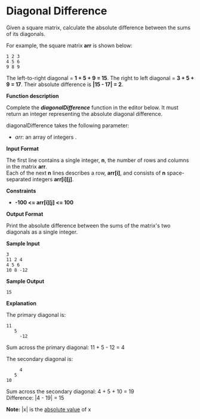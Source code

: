 # Diagonal Difference

<p>Given a square matrix, calculate the absolute difference between the sums of its diagonals. </p>
<p>For example, the square matrix <strong>arr</strong> is shown below: </p>
<pre><code>1 2 3
4 5 6
9 8 9
</code></pre>
<p>The left-to-right diagonal = <strong>1 + 5 + 9 = 15</strong>. The right to left diagonal = <strong>3 + 5 + 9 = 17</strong>. Their absolute difference is <strong>|15 - 17| = 2</strong>. </p>
<p><strong>Function description</strong></p>
<p>Complete the <strong><em>diagonalDifference</em></strong> function in the editor below. It must return an integer representing the absolute diagonal difference.</p>
<p>diagonalDifference takes the following parameter: </p>
<ul>
  <li><em>arr</em>: an array of integers . </li>
</ul>
<p><strong>Input Format</strong></p>
<p>The first line contains a single integer, <strong>n</strong>, the number of rows and columns in the matrix <strong>arr</strong>. <br>
  Each of the next <strong>n</strong> lines describes a row, <strong>arr[i]</strong>, and consists of <strong>n</strong> space-separated integers <strong>arr[i][j]</strong>.</p>
<p><strong>Constraints</strong></p>
<ul>
  <li><strong>-100 &lt= arr[i][j] &lt= 100</strong></li>
</ul>
<p><strong>Output Format</strong></p>
<p>Print the absolute difference between the sums of the matrix's two diagonals as a single integer.</p>
<p><strong>Sample Input</strong></p>
<pre><code>3
11 2 4
4 5 6
10 8 -12
</code></pre>
<p><strong>Sample Output</strong></p>
<pre><code>15
</code></pre>
<p><strong>Explanation</strong></p>
<p>The primary diagonal is: </p>
<pre><code>11
   5
     -12
</code></pre>
<p>Sum across the primary diagonal: 11 + 5 - 12 = 4 </p>
<p>The secondary diagonal is:<br></p>
<pre><code>     4
   5
10
</code></pre>
<p>Sum across the secondary diagonal: 4 + 5 + 10 = 19 <br>
  Difference: |4 - 19| = 15</p>
<p><strong>Note:</strong> |x| is the <a href="https://www.mathsisfun.com/numbers/absolute-value.html">absolute value</a> of x</p>
